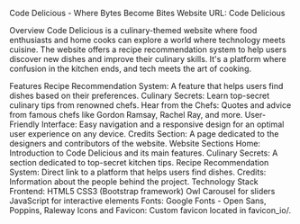 Code Delicious - Where Bytes Become Bites
Website URL: Code Delicious

Overview
Code Delicious is a culinary-themed website where food enthusiasts and home cooks can explore a world where technology meets cuisine. The website offers a recipe recommendation system to help users discover new dishes and improve their culinary skills. It's a platform where confusion in the kitchen ends, and tech meets the art of cooking.

Features
Recipe Recommendation System: A feature that helps users find dishes based on their preferences.
Culinary Secrets: Learn top-secret culinary tips from renowned chefs.
Hear from the Chefs: Quotes and advice from famous chefs like Gordon Ramsay, Rachel Ray, and more.
User-Friendly Interface: Easy navigation and a responsive design for an optimal user experience on any device.
Credits Section: A page dedicated to the designers and contributors of the website.
Website Sections
Home: Introduction to Code Delicious and its main features.
Culinary Secrets: A section dedicated to top-secret kitchen tips.
Recipe Recommendation System: Direct link to a platform that helps users find dishes.
Credits: Information about the people behind the project.
Technology Stack
Frontend:
HTML5
CSS3 (Bootstrap framework)
Owl Carousel for sliders
JavaScript for interactive elements
Fonts: Google Fonts - Open Sans, Poppins, Raleway
Icons and Favicon: Custom favicon located in favicon_io/.
